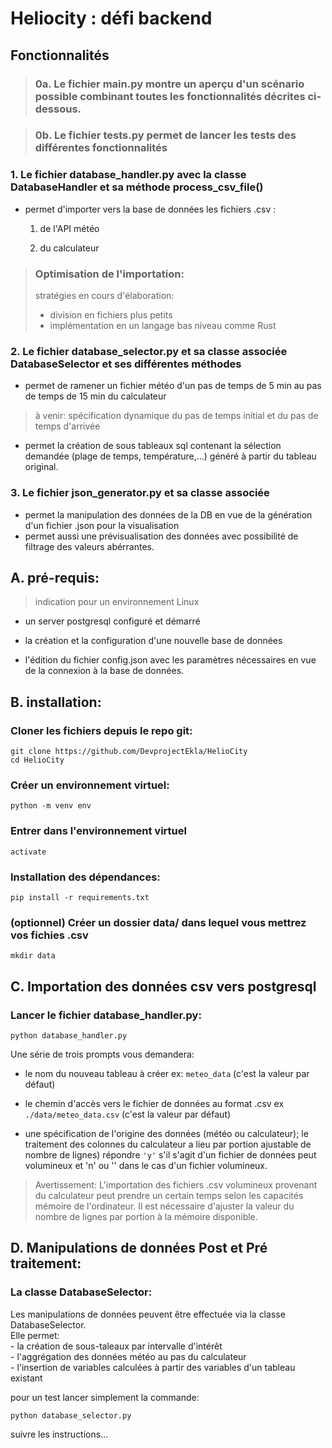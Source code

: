 
# Heliocity : défi backend

## Fonctionnalités

> ### 0a. Le fichier main.py montre un aperçu d'un scénario possible combinant toutes les fonctionnalités décrites ci-dessous.

> ### 0b. Le fichier tests.py permet de lancer les tests des différentes fonctionnalités

### 1. Le fichier database_handler.py avec la classe DatabaseHandler et sa méthode process_csv_file() 

- permet d'importer vers la base de données les fichiers .csv :

    1. de l'API météo  

    2. du calculateur  
  
> ### Optimisation de l'importation:
> stratégies en cours d'élaboration:  
> - division en fichiers plus petits
> - implémentation en un langage bas niveau comme Rust

### 2. Le fichier database_selector.py et sa classe associée DatabaseSelector et ses différentes méthodes  

- permet de ramener un fichier météo d'un pas de temps de 5 min au pas de temps de 15 min du calculateur 
> à venir: spécification dynamique du pas de temps initial et du pas de temps d'arrivée

- permet la création de sous tableaux sql contenant la sélection demandée (plage de temps, température,...) généré à partir du tableau original.

### 3. Le fichier json_generator.py et sa classe associée

- permet la manipulation des données de la DB en vue de la génération d'un fichier .json pour la visualisation
- permet aussi une prévisualisation des données avec possibilité de filtrage des valeurs abérrantes.

## A. pré-requis:  

> indication pour un environnement Linux

- un server postgresql configuré et démarré 

- la création et la configuration d'une nouvelle base de données

- l'édition du fichier config.json avec les paramètres nécessaires en vue de la connexion à la base de données.

## B. installation:

### Cloner les fichiers depuis le repo git:

`git clone https://github.com/DevprojectEkla/HelioCity`  
`cd HelioCity`

### Créer un environnement virtuel:

`python -m venv env`

### Entrer dans l'environnement virtuel

`activate`

### Installation des dépendances:

`pip install -r requirements.txt`

### (optionnel) Créer un dossier data/ dans lequel vous mettrez vos fichies .csv

`mkdir data`

## C. Importation des données csv vers postgresql 

### Lancer le fichier database_handler.py:

`python database_handler.py`

Une série de trois prompts vous demandera:

- le nom du nouveau tableau à créer
ex: `meteo_data` (c'est la valeur par défaut)

- le chemin d'accès vers le fichier de données au format .csv
ex `./data/meteo_data.csv` (c'est la valeur par défaut)

- une spécification de l'origine des données (météo ou calculateur); le traitement des colonnes du calculateur a lieu par portion ajustable de nombre de lignes) répondre `'y'` s'il s'agit d'un fichier de données peut volumineux et 'n' ou '' dans le cas d'un fichier volumineux.  
> Avertissement: L'importation des fichiers .csv volumineux provenant du calculateur peut prendre un certain temps selon les capacités mémoire de l'ordinateur. Il est nécessaire d'ajuster la valeur du nombre de lignes par portion à la mémoire disponible. 

## D. Manipulations de données Post et Pré traitement:

### La classe DatabaseSelector:  

Les manipulations de données peuvent être effectuée via la classe DatabaseSelector.  
Elle permet:  
    - la création de sous-taleaux par intervalle d'intérêt  
    - l'aggrégation des données météo au pas du calculateur  
    - l'insertion de variables calculées à partir des variables d'un tableau existant  


pour un test lancer simplement la commande:  

`python database_selector.py`

suivre les instructions...




